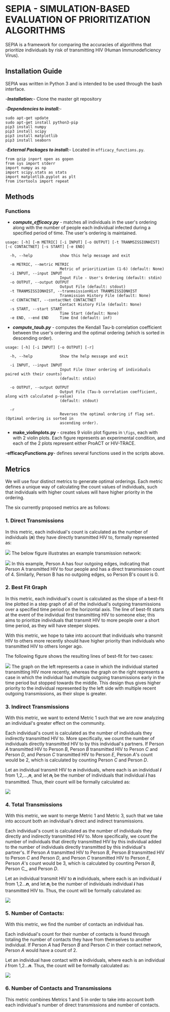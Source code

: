 # SEPIA - SIMULATION-BASED EVALUATION OF PRIORITIZATION ALGORITHMS

SEPIA is a framework for comparing the accuracies of algorithms that prioritize individuals by risk of transmitting HIV (Human Immunodeficiency Virus).

## Installation Guide
SEPIA was written in Python 3 and is intended to be used through the bash interface.

-___Installation:___- Clone the master git repository

-___Dependencies to install:___-
```
sudo apt-get update
sudo apt-get install python3-pip
pip3 install numpy
pip3 install scipy
pip3 install matplotlib
pip3 install seaborn
```
-___External Packages to install:___- Located in ```efficacy_functions.py```.
```
from gzip inport open as gopen
from sys import stderr
import numpy as np
import scipy.stats as stats
import matplotlib.pyplot as plt
from itertools import repeat
```

## Methods

### Functions

- ___compute_efficacy.py___ - matches all individuals in the user's ordering along with the number of people each individual infected during a specified period of time. The user's ordering is maintained.

```
usage: [-h] [-m METRIC] [-i INPUT] [-o OUTPUT] [-t TRANMSISSIONHIST] [-c CONTACTNET] [-s START] [-e END]
  
  -h, --help            show this help message and exit
  
  -m METRIC, --metric METRIC
                        Metric of prioritization (1-6) (default: None)
  -i INPUT, --input INPUT
                        Input File - User's Ordering (default: stdin)
  -o OUTPUT, --output OUTPUT
                        Output File (default: stdout)
  -t TRANMSISSIONHIST, --tranmsissionHist TRANMSISSIONHIST
                        Tranmission History File (default: None)
  -c CONTACTNET, --contactNet CONTACTNET
                        Contact History File (default: None)
  -s START, --start START
                        Time Start (default: None)
  -e END, --end END     Time End (default: inf)

```

- ___compute_taub.py___ - computes the Kendall Tau-b correlation coefficient between the user's ordering and the optimal ordering (which is sorted in descending order).

```
usage: [-h] [-i INPUT] [-o OUTPUT] [-r]
  
  -h, --help            Show the help message and exit
  
  -i INPUT, --input INPUT
                        Input File (User ordering of individuals paired with their counts) 
                        (default: stdin)
  
  -o OUTPUT, --output OUTPUT
                        Output File (Tau-b correlation coefficient, along with calculated p-value)
                        (default: stdout)

  -r 
                        Reverses the optimal ordering if flag set. (Optimal ordering is sorted in 
                        ascending order).
```

- __make_violinplots.py__ - creates 9 violin plot figures in ```\figs```, each with with 2 violin plots. Each figure represents an experimental condition, and each of the 2 plots represent either ProACT or HIV-TRACE.

-__efficacyFunctions.py__- defines several functions used in the scripts above.

## **Metrics**

We will use four distinct metrics to generate optimal orderings. Each metric defines a unique way of calculating the count values of individuals, such that individuals with higher count values will have higher priority in the ordering.

The six currently proposed metrics are as follows:

### **1. Direct Transmissions**
In this metric, each individual's count is calculated as the number of individuals (**_n_**) they have directly transmitted HIV to, formally represented as: 

![](https://github.com/ERSP-HIV-Phylogenetics-and-Transmission/SEPIA/blob/master/assets/images/metric1_formula.PNG)
The below figure illustrates an example transmission network:

![](https://github.com/ERSP-HIV-Phylogenetics-and-Transmission/SEPIA/blob/master/assets/images/Slide1.JPG)
In this example, Person A has four outgoing edges, indicating that Person A transmitted HIV to four people and has a direct transmission count of 4. Similarly, Person B has no outgoing edges, so Person B's count is 0.

### **2. Best Fit Graph**
In this metric, each individual's count is calculated as the slope of a best-fit line plotted in a step graph of all of the individual's outgoing transmissions over a specified time period on the horizontal axis. The line of best-fit starts at the event of the individual first transmitting HIV to someone else; this aims to prioritize individuals that transmit HIV to more people over a short time period, as they will have steeper slopes. 

With this metric, we hope to take into account that individuals who transmit HIV to others more recently should have higher priority than individuals who transmitted HIV to others longer ago.  

The following figure shows the resulting lines of best-fit for two cases: 

![](https://github.com/ERSP-HIV-Phylogenetics-and-Transmission/SEPIA/blob/master/assets/images/Slide3.JPG)
The graph on the left represents a case in which the individual started transmitting HIV more recently, whereas the graph on the right represents a case in which the individual had multiple outgoing transmissions early in the time period but stopped towards the middle. This design thus gives higher priority to the individual represented by the left side with multiple recent outgoing transmissions, as their slope is greater.

### **3. Indirect Transmissions**
With this metric, we want to extend Metric 1 such that we are now analyzing an individual's greater effect on the community. 

Each individual's count is calculated as the number of individuals they indirectly transmitted HIV to. More specifically, we count the number of individuals directly transmitted HIV to by this individual's partners. If Person _A_ transmitted HIV to Person _B_, Person _B_ transmitted HIV to Person _C_ and Person _D_, and Person _C_ transmitted HIV to Person _E_, Person _A_'s count would be 2, which is calculated by counting Person _C_ and Person _D_.

Let an individual transmit HIV to **_n_** individuals, where each is an individual **_i_** from  1,2,...,**_n_**, and let **_n_**<sub>i</sub> be the number of individuals that individual **_i_** has transmitted. Thus, their count will be formally calculated as: 

![](https://github.com/ERSP-HIV-Phylogenetics-and-Transmission/SEPIA/blob/master/assets/images/metric3_formula.PNG)

### **4. Total Transmissions** 
With this metric, we want to merge Metric 1 and Metric 3, such that we take into account both an individual's direct and indirect transmissions. 

Each individual's count is calculated as the number of individuals they directly and indirectly transmitted HIV to. More specifically, we count the number of individuals that directly transmitted HIV by this individual added to the number of individuals directly transmitted by this individual's partner's. If Person _A_ transmitted HIV to Person _B_, Person _B_ transmitted HIV to Person _C_ and Person _D_, and Person _C_ transmitted HIV to Person _E_, Person _A_'s count would be 3, which is calculated by counting Person _B_, Person C_, and Person _D_.

Let an individual transmit HIV to **_n_** individuals, where each is an individual **_i_** from 1,2...**_n_**, and let **_n_**<sub>i</sub> be the number of individuals individual **_i_** has transmitted HIV to. Thus, the count will be formally calculated as:

![](https://github.com/ERSP-HIV-Phylogenetics-and-Transmission/SEPIA/blob/master/assets/images/metric4_formula.PNG)

### **5. Number of Contacts**:
With this metric, we find the number of contacts an individual has.

Each individual's count for their number of contacts is found through totaling the number of contacts they have from themselves to another individual. If Person _A_ had Person _B_ and Person _C_ in their contact network, Person _A_ would have a count of 2. 

Let an individual have contact with **_n_** individuals, where each is an individual **_i_** from 1,2...**_n_**. Thus, the count will be formally calculated as:

![](https://github.com/ERSP-HIV-Phylogenetics-and-Transmission/SEPIA/blob/master/assets/images/metric1_formula.PNG)

### **6. Number of Contacts and Transmissions**
This metric combines Metrics 1 and 5 in order to take into account both each individual's number of direct transmissions and number of contacts. 

